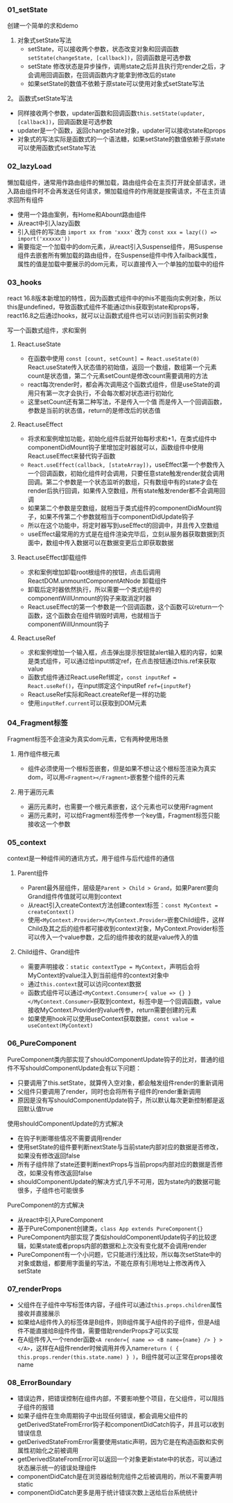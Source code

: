 ### 01_setState

创建一个简单的求和demo

1. 对象式setState写法
   - setState，可以接收两个参数，状态改变对象和回调函数`setState(changeState, [callback])`，回调函数是可选参数
   - setState 修改状态是异步操作，调用state之后并且执行完render之后，才会调用回调函数，在回调函数内才能拿到修改后的state
   - 如果setState的数值不依赖于原state可以使用对象式setState写法

2。 函数式setState写法
   - 同样接收两个参数，updater函数和回调函数`this.setState(updater, [callback])`，回调函数是可选参数
   - updater是一个函数，返回changeState对象，updater可以接收state和props
   - 对象式的写法实际是函数式的一个语法糖，如果setState的数值依赖于原state可以使用函数式setState写法

### 02_lazyLoad

懒加载组件，通常用作路由组件的懒加载，路由组件会在主页打开就全部请求，进入路由组件时不会再发送任何请求，懒加载组件的作用就是按需请求，不在主页请求回所有组件

- 使用一个路由案例，有Home和Abount路由组件
- 从react中引入lazy函数
- 引入组件的写法由 `import xx from 'xxxx'` 改为 `const xxx = lazy(() => import('xxxxxx'))` 
- 需要指定一个加载中的dom元素，从react引入Suspense组件，用Suspense组件去嵌套所有懒加载的路由组件，在Suspense组件中传入failback属性，属性的值是加载中要展示的dom元素，可以直接传入一个单独的加载中的组件

### 03_hooks

react 16.8版本新增加的特性，因为函数式组件中的this不能指向实例对象，所以this是undefined，导致函数式组件不能通过this获取到state和props等，react16.8之后通过hooks，就可以让函数式组件也可以访问到当前实例对象

写一个函数式组件，求和案例

1. React.useState
   - 在函数中使用 `const [count, setCount] = React.useState(0)` React.useState传入状态值的初始值，返回一个数组，数组第一个元素count是状态值，第二个元素setCount是修改count需要调用的方法
   - react每次render时，都会再次调用这个函数式组件，但是useState的调用只有第一次才会执行，不会每次都对状态进行初始化
   - 这里setCount还有第二种写法，不是传入一个值  而是传入一个回调函数，参数是当前的状态值，return的是修改后的状态值

2. React.useEffect
   - 将求和案例增加功能，初始化组件后就开始每秒求和+1，在类式组件中componentDidMount钩子里增加定时器就可以，函数组件中使用React.useEffect来替代钩子函数
   - `React.useEffect(callback, [stateArray])`，useEffect第一个参数传入一个回调函数，初始化组件时会调用，只要任意state触发render就会调用回调。第二个参数是一个状态监听的数组，只有数组中有的state才会在render后执行回调，如果传入空数组，所有state触发render都不会调用回调
   - 如果第二个参数是空数组，就相当于类式组件的componentDidMount钩子，如果不传第二个参数就相当于componentDidUpdate钩子
   - 所以在这个功能中，将定时器写到useEffect的回调中，并且传入空数组
   - useEffect最常用的方式是在组件渲染完毕后，立刻从服务器获取数据到页面中，数组中传入数据可以在数据变更后立即获取数据

3. React.useEffect卸载组件
   - 求和案例增加卸载root根组件的按钮，点击后调用 ReactDOM.unmountComponentAtNode 卸载组件
   - 卸载后定时器依然执行，所以需要一个类式组件的componentWillUnmount的钩子来取消定时器
   - React.useEffect的第一个参数是一个回调函数，这个函数可以return一个函数，这个函数会在组件销毁时调用，也就相当于componentWillUnmount钩子

4. React.useRef
   - 求和案例增加一个输入框，点击弹出提示按钮就alert输入框的内容，如果是类式组件，可以通过给input绑定ref，在点击按钮通过this.ref来获取value
   - 函数式组件通过React.useRef绑定，`const inputRef = React.useRef()`，在input绑定这个inputRef `ref={inputRef}`
   - React.useRef实际和React.createRef是一样的功能
   - 使用`inputRef.current`可以获取到DOM元素

### 04_Fragment标签

Fragment标签不会渲染为真实dom元素，它有两种使用场景

1. 用作组件根元素
   - 组件必须使用一个根标签嵌套，但是如果不想让这个根标签渲染为真实dom，可以用`<Fragment></Fragment>`嵌套整个组件的元素

2. 用于遍历元素
   - 遍历元素时，也需要一个根元素嵌套，这个元素也可以使用Fragment
   - 遍历元素时，可以给Fragment标签传参一个key值，Fragment标签只能接收这一个参数

### 05_context

context是一种组件间的通讯方式，用于组件与后代组件的通信

1. Parent组件
   - Parent最外层组件，层级是`Parent > Child > Grand`，如果Parent要向Grand组件传值就可以用到context
   - 从react引入createContext方法创建context标签：`const MyContext = createContext()`
   - 使用`<MyContext.Provider></MyContext.Provider>`嵌套Child组件，这样Child及其之后的组件都可接收到context对象，MyContext.Provider标签可以传入一个value参数，之后的组件接收的就是value传入的值

2. Child组件、Grand组件
   - 需要声明接收：`static contextType = MyContext`，声明后会将MyContext的value注入到当前组件的context对象中
   - 通过`this.context`就可以访问context数据
   - 函数式组件可以通过`<MyContext.Consumer>{ value => {} }</MyContext.Consumer>`获取到context，标签中是一个回调函数，value接收MyContext.Provider的value传参，return需要创建的元素
   - 如果使用hook可以使用useContext获取数据，`const value = useContext(MyContext)`

### 06_PureComponent

PureComponent类内部实现了shouldComponentUpdate钩子的比对，普通的组件不写shouldComponentUpdate会有以下问题：
   - 只要调用了this.setState，就算传入空对象，都会触发组件render的重新调用
   - 父组件只要调用了render，同时也会将所有子组件的render重新调用
   - 原因是没有写shouldComponentUpdate钩子，所以默认每次更新控制都是返回默认值true

使用shouldComponentUpdate的方式解决
   - 在钩子判断哪些情况不需要调用render
   - 使用setState的组件要判断nextState与当前state内部对应的数据是否修改，如果没有修改返回false
   - 所有子组件除了state还要判断nextProps与当前props内部对应的数据是否修改，如果没有修改返回false
   - shouldComponentUpdate的解决方式几乎不可用，因为state内的数据可能很多，子组件也可能很多

PureComponent的方式解决
   - 从react中引入PureComponent
   - 基于PureComponent创建类，`class App extends PureComponent{}`
   - PureComponent内部实现了类似shouldComponentUpdate钩子的比较逻辑，如果state或者props内部的数据和上次没有变化就不会调用render
   - PureComponent有一个小问题，它只能进行浅比较，所以每次setState中的对象或数组，都要用字面量的写法，不能在原有引用地址上修改再传入setState

### 07_renderProps

- 父组件在子组件中写标签体内容，子组件可以通过`this.props.children`属性接收并直接展示
- 如果给A组件传入的标签体是B组件，则B组件属于A组件的子组件，但是A组件不能直接给B组件传值，需要借助renderProps才可以实现
- 在A组件传入一个render函数`<A render={ name => <B name={name} /> } ></A>`，这样在A组件render时候调用并传入name`return ( { this.props.render(this.state.name) } )`，B组件就可以正常在props接收name

### 08_ErrorBoundary

- 错误边界，把错误控制在组件内部，不要影响整个项目，在父组件，可以阻挡子组件的报错
- 如果子组件在生命周期钩子中出现任何错误，都会调用父组件的getDerivedStateFromError钩子和componentDidCatch钩子，并且可以收到错误信息
- getDerivedStateFromError需要使用static声明，因为它是在构造函数和实例属性初始化之前被调用
- getDerivedStateFromError可以返回一个对象更新state中的状态，可以通过状态展示统一的错误处理组件
- componentDidCatch是在浏览器绘制完组件之后被调用的，所以不需要声明static
- componentDidCatch更多是用于统计错误次数上送给后台系统统计
